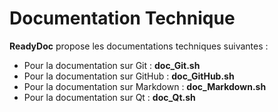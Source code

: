 # Documentation Technique

**ReadyDoc** propose les documentations techniques suivantes :

* Pour la documentation sur Git : **doc_Git.sh**
* Pour la documentation sur GitHub : **doc_GitHub.sh**
* Pour la documentation sur Markdown : **doc_Markdown.sh**
* Pour la documentation sur Qt : **doc_Qt.sh**
